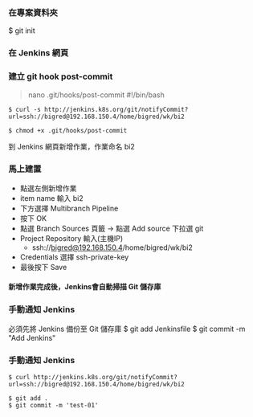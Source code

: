 ### 在專案資料夾
  $ git init
### 在 Jenkins 網頁

### 建立 git hook post-commit
> nano .git/hooks/post-commit
    #!/bin/bash
  
    $ curl -s http://jenkins.k8s.org/git/notifyCommit?url=ssh://bigred@192.168.150.4/home/bigred/wk/bi2 

    $ chmod +x .git/hooks/post-commit

到 Jenkins 網頁新增作業，作業命名 bi2
### 馬上建置
* 點選左側新增作業
* item name 輸入 bi2
* 下方選擇 Multibranch Pipeline
* 按下 OK
* 點選 Branch Sources 頁籤 -> 點選 Add source 下拉選 git
* Project Repository 輸入(主機IP)
  * ssh://bigred@192.168.150.4/home/bigred/wk/bi2
* Credentials 選擇 ssh-private-key
* 最後按下 Save
#### 新增作業完成後，Jenkins會自動掃描 Git 儲存庫

### 手動通知 Jenkins
必須先將 Jenkins 備份至 Git 儲存庫
  $ git add Jenkinsfile
  $ git commit -m "Add Jenkins"  
  
### 手動通知 Jenkins
    $ curl http://jenkins.k8s.org/git/notifyCommit?url=ssh://bigred@192.168.150.4/home/bigred/wk/bi2

    $ git add .
    $ git commit -m 'test-01'
